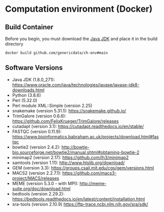 # Computation environment (Docker)

## Build Container
Before you begin, you must download the [Java JDK](https://www.oracle.com/java/technologies/javase/javase8u211-later-archive-downloads.html#license-lightbox) and place it in the build directory 

```
docker build github.com/genericdata/ch-env#main
```

## Software Versions
- Java JDK (1.8.0_271): https://www.oracle.com/java/technologies/javase/javase-jdk8-downloads.html
- Python (3.8.6)
- Perl (5.32.0)
- Perl module XML::Simple (version 2.25)
- snakemake (version 5.31.1): https://snakemake.github.io/
- TrimGalore (version 0.6.6): https://github.com/FelixKrueger/TrimGalore/releases
- cutadapt (version 3.1): https://cutadapt.readthedocs.io/en/stable/
- FASTQC (version 0.11.9): https://www.bioinformatics.babraham.ac.uk/projects/download.html#fastqc
- bowtie2 (version 2.4.2): http://bowtie-bio.sourceforge.net/bowtie2/manual.shtml#obtaining-bowtie-2
- minimap2 (version 2.17): https://github.com/lh3/minimap2
- samtools (version 1.11): http://www.htslib.org/download/
- GEM (version 3.3): https://groups.csail.mit.edu/cgs/gem/versions.html
- MACS2 (version 2.2.7.1): https://github.com/macs3-project/MACS/releases
- MEME (version 5.3.0 - with MPI): http://meme-suite.org/doc/download.html
- bedtools (version 2.29.2): https://bedtools.readthedocs.io/en/latest/content/installation.html
- sra-tools (version 2.10.9) https://ftp-trace.ncbi.nlm.nih.gov/sra/sdk/
